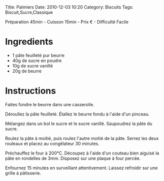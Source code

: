 Title: Palmiers
Date: 2010-12-03 10:20
Category: Biscuits
Tags: Biscuit,Sucre,Classique

Préparation 45min - Cuisson 15min - Prix € - Difficulté Facile

# Ingredients

- 1 pâte feuilleté pur beurre
- 40g de sucre en poudre
- 10g de sucre vanillé
- 20g de beurre

# Instructions

Faites fondre le beurre dans une casserolle.

Déroullez la pâte feuilleté. Étallez le beurre fondu à l'aide d'un pinceau.

Mélangez dans un bol le sucre et le sucre vanillé. Saupoudrez la pâte du sucre.

Roulez la pâte à moitié, puis roulez l'autre moitié de la pâte. Serrez les deux rouleaux et placez au congélateur 30 minutes.

Préchauffez le four à 200°C. Découpez à l'aide d'un couteau bien aiguisé la pâte en rondelles de 3mm. Disposez sur une plaque à four percée.

Enfournez 15 minutes en surveillant attentivement. Laissez refroidir sur une grille à pâtisserie.

